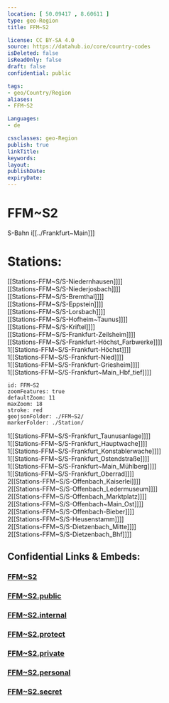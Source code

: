 ```yaml
---
location: [ 50.09417 , 8.60611 ] 
type: geo-Region
title: FFM~S2

license: CC BY-SA 4.0
source: https://datahub.io/core/country-codes
isDeleted: false
isReadOnly: false
draft: false
confidential: public

tags:
- geo/Country/Region
aliases:
- FFM~S2

Languages:
- de

cssclasses: geo-Region
publish: true
linkTitle: 
keywords: 
layout: 
publishDate: 
expiryDate: 
---
```


# FFM~S2

S-Bahn i[[../Frankfurt~Main]]]  

# Stations: 
[[Stations-FFM~S/S-Niedernhausen]]]]  
[[Stations-FFM~S/S-Niederjosbach]]]]  
[[Stations-FFM~S/S-Bremthal]]]]  
[[Stations-FFM~S/S-Eppstein]]]]  
[[Stations-FFM~S/S-Lorsbach]]]]  
[[Stations-FFM~S/S-Hofheim~Taunus]]]]  
[[Stations-FFM~S/S-Kriftel]]]]  
[[Stations-FFM~S/S-Frankfurt-Zeilsheim]]]]  
[[Stations-FFM~S/S-Frankfurt-Höchst_Farbwerke]]]]  
1[[Stations-FFM~S/S-Frankfurt-Höchst]]]]  
1[[Stations-FFM~S/S-Frankfurt-Nied]]]]  
1[[Stations-FFM~S/S-Frankfurt-Griesheim]]]]  
1[[Stations-FFM~S/S-Frankfurt~Main_Hbf_tief]]]]  

```leaflet
id: FFM~S2
zoomFeatures: true 
defaultZoom: 11 
maxZoom: 18
stroke: red
geojsonFolder: ./FFM~S2/
markerFolder: ./Station/
```

1[[Stations-FFM~S/S-Frankfurt_Taunusanlage]]]]  
1[[Stations-FFM~S/S-Frankfurt_Hauptwache]]]]  
1[[Stations-FFM~S/S-Frankfurt_Konstablerwache]]]]  
1[[Stations-FFM~S/S-Frankfurt_Ostendstraße]]]]  
1[[Stations-FFM~S/S-Frankfurt~Main_Mühlberg]]]]  
1[[Stations-FFM~S/S-Frankfurt_Oberrad]]]]  
2[[Stations-FFM~S/S-Offenbach_Kaiserlei]]]]  
2[[Stations-FFM~S/S-Offenbach_Ledermuseum]]]]  
2[[Stations-FFM~S/S-Offenbach_Marktplatz]]]]  
2[[Stations-FFM~S/S-Offenbach~Main_Ost]]]]  
2[[Stations-FFM~S/S-Offenbach-Bieber]]]]  
2[[Stations-FFM~S/S-Heusenstamm]]]]   
2[[Stations-FFM~S/S-Dietzenbach_Mitte]]]]   
2[[Stations-FFM~S/S-Dietzenbach_Bhf]]]]   


## Confidential Links & Embeds: 

### [FFM~S2](/_Standards/Earth/Continent/Europe/Europe~Central/Germany/Germany~West/Hessen/counties~Hessen/Frankfurt~Main/FFM~S2.md) 

### [FFM~S2.public](/_public/Earth/Continent/Europe/Europe~Central/Germany/Germany~West/Hessen/counties~Hessen/Frankfurt~Main/FFM~S2.public.md) 

### [FFM~S2.internal](/_internal/Earth/Continent/Europe/Europe~Central/Germany/Germany~West/Hessen/counties~Hessen/Frankfurt~Main/FFM~S2.internal.md) 

### [FFM~S2.protect](/_protect/Earth/Continent/Europe/Europe~Central/Germany/Germany~West/Hessen/counties~Hessen/Frankfurt~Main/FFM~S2.protect.md) 

### [FFM~S2.private](/_private/Earth/Continent/Europe/Europe~Central/Germany/Germany~West/Hessen/counties~Hessen/Frankfurt~Main/FFM~S2.private.md) 

### [FFM~S2.personal](/_personal/Earth/Continent/Europe/Europe~Central/Germany/Germany~West/Hessen/counties~Hessen/Frankfurt~Main/FFM~S2.personal.md) 

### [FFM~S2.secret](/_secret/Earth/Continent/Europe/Europe~Central/Germany/Germany~West/Hessen/counties~Hessen/Frankfurt~Main/FFM~S2.secret.md)

